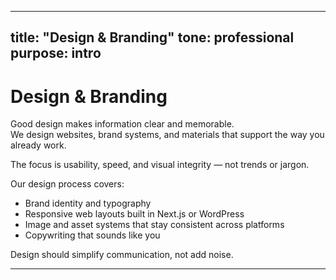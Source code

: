 
---
title: "Design & Branding"
tone: professional
purpose: intro
---

# Design & Branding

Good design makes information clear and memorable.  
We design websites, brand systems, and materials that support the way you already work.

The focus is usability, speed, and visual integrity — not trends or jargon.

Our design process covers:
- Brand identity and typography
- Responsive web layouts built in Next.js or WordPress
- Image and asset systems that stay consistent across platforms
- Copywriting that sounds like you

Design should simplify communication, not add noise.

---
